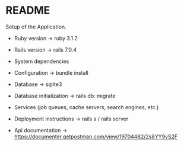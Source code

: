 # README

Setup of the Application.

- Ruby version -> ruby 3.1.2

- Rails version -> rails 7.0.4

- System dependencies

- Configuration -> bundle install

- Database -> sqlite3

- Database initialization -> rails db: migrate

- Services (job queues, cache servers, search engines, etc.)

- Deployment instructions -> rails s / rails server

- Api documentation -> https://documenter.getpostman.com/view/19704482/2s8YY9vS2F
